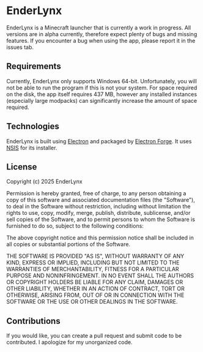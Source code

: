 # EnderLynx

EnderLynx is a Minecraft launcher that is currently a work in progress. All versions are in alpha currently, therefore expect plenty of bugs and missing features. If you encounter a bug when using the app, please report it in the issues tab.

## Requirements

Currently, EnderLynx only supports Windows 64-bit. Unfortunately, you will not be able to run the program if this is not your system.
For space required on the disk, the app itself requires 437 MB, however any installed instances (especially large modpacks) can significantly increase the amount of space required.

## Technologies

EnderLynx is built using [Electron](https://www.electronjs.org/) and packaged by [Electron Forge](https://www.electronforge.io/). It uses [NSIS](https://nsis.sourceforge.io/Main_Page) for its installer.

## License

Copyright (c) 2025 EnderLynx

Permission is hereby granted, free of charge, to any person obtaining a copy of this software and associated documentation files (the "Software"), to deal in the Software without restriction, including without limitation the rights to use, copy, modify, merge, publish, distribute, sublicense, and/or sell copies of the Software, and to permit persons to whom the Software is furnished to do so, subject to the following conditions:

The above copyright notice and this permission notice shall be included in all copies or substantial portions of the Software.

THE SOFTWARE IS PROVIDED "AS IS", WITHOUT WARRANTY OF ANY KIND, EXPRESS OR IMPLIED, INCLUDING BUT NOT LIMITED TO THE WARRANTIES OF MERCHANTABILITY, FITNESS FOR A PARTICULAR PURPOSE AND NONINFRINGEMENT. IN NO EVENT SHALL THE AUTHORS OR COPYRIGHT HOLDERS BE LIABLE FOR ANY CLAIM, DAMAGES OR OTHER LIABILITY, WHETHER IN AN ACTION OF CONTRACT, TORT OR OTHERWISE, ARISING FROM, OUT OF OR IN CONNECTION WITH THE SOFTWARE OR THE USE OR OTHER DEALINGS IN THE SOFTWARE.

## Contributions

If you would like, you can create a pull request and submit code to be contributed. I apologize for my unorganized code.